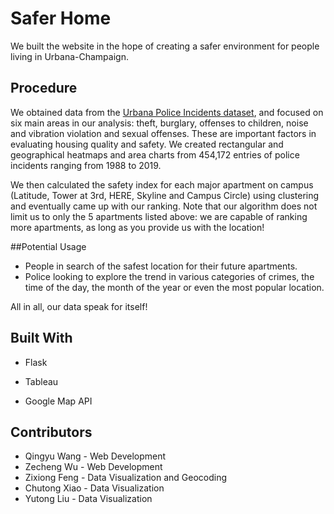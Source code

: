 # Safer Home

We built the website in the hope of creating a safer environment for people living in Urbana-Champaign.



## Procedure

We obtained data from the [Urbana Police Incidents dataset](https://github.com/cudsug/urbana-police-incidents), and focused on six main areas in our analysis: theft, burglary, offenses to children, noise and vibration violation and sexual offenses. These are important factors in evaluating housing quality and safety. We created rectangular and geographical heatmaps and area charts from 454,172 entries of police incidents ranging from 1988 to 2019.

We then calculated the safety index for each major apartment on campus (Latitude, Tower at 3rd, HERE, Skyline and Campus Circle) using clustering and eventually came up with our ranking. Note that our algorithm does not limit us to only the 5 apartments listed above: we are capable of ranking more apartments, as long as you provide us with the location!



##Potential Usage

* People in search of the safest location for their future apartments.
* Police looking to explore the trend in various categories of crimes, the time of the day, the month of the year or even the most popular location.

All in all, our data speak for itself!



## Built With

* Flask

* Tableau
* Google Map API



## Contributors

* Qingyu Wang - Web Development
* Zecheng Wu - Web Development
* Zixiong Feng - Data Visualization and Geocoding
* Chutong Xiao - Data Visualization
* Yutong Liu - Data Visualization
